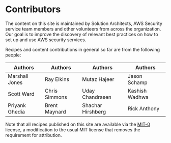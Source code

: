 # Contributors

The content on this site is maintained by Solution Architects, AWS Security service team members and other volunteers from across the organization. Our goal is to improve the discovery of relevant best practices on how to set up and use AWS security services.

Recipes and content contributions in general so far are from the following
people:

| Authors      | Authors                          | Authors               | Authors |
| ----------- | ------------------------------------ |--------------------|---------|
|   Marshall Jones     |  Ray Elkins | Mutaz Hajeer | Jason Schamp |
| Scott Ward  | Chris Simmons | Uday Chandrasen |  Kashish Wadhwa |
| Priyank Ghedia | Brent Maynard | Shachar Hirshberg | Rick Anthony |

Note that all recipes published on this site are available via the
[MIT-0][mit0] license, a modification to the usual MIT license
that removes the requirement for attribution.

[mit0]: https://github.com/aws/mit-0